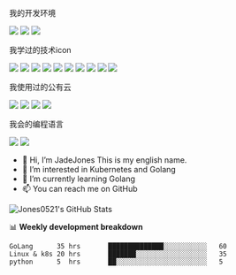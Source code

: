 我的开发环境

![](https://img.shields.io/badge/IDE-Goland-00ACD7?style=flat-square&logo=Go&logoColor=00ACD7)
![](https://img.shields.io/badge/IDE-Pycharm-232F3E?style=flat-square&logo=Python&logoColor=3776AB)
![](https://img.shields.io/badge/macOS-Big%20Sur-gray?style=flat-square&logo=apple&logoColor=white)

我学过的技术icon

![](https://img.shields.io/badge/-Nginx-269539?style=flat-square&logo=nginx&logoColor=white)
![](https://img.shields.io/badge/-MySQL-4479A1?style=flat-square&logo=mysql&logoColor=white)
![](https://img.shields.io/badge/-ElasticSearch-005571?style=flat-square&logo=elasticsearch&logoColor=white)
![](https://img.shields.io/badge/-RabbitMQ-FF6600?style=flat-square&logo=RabbitMQ&logoColor=white)
![](https://img.shields.io/badge/-Ansible-EE0000?style=flat-square&logo=Ansible&logoColor=white)
![](https://img.shields.io/badge/-Jenkins-D24939?style=flat-square&logo=Jenkins&logoColor=white)
![](https://img.shields.io/badge/-Docker-2496ED?style=flat-square&logo=Docker&logoColor=white)
![](https://img.shields.io/badge/-Kubernetes-326CE5?style=flat-square&logo=Kubernetes&logoColor=white)
![](https://img.shields.io/badge/-Prometheus-E6522C?style=flat-square&logo=Prometheus&logoColor=white)
![](https://img.shields.io/badge/-Grafana-F46800?style=flat-square&logo=Grafana&logoColor=white)

我使用过的公有云

![](https://img.shields.io/badge/-阿里云-FF6A00?style=flat-square&logo=alibabacloud&logoColor=white)
![](https://img.shields.io/badge/-腾讯云-3693F3?style=flat-square&logo=icloud&logoColor=white)
![](https://img.shields.io/badge/-AWS-232F3E?style=flat-square&logo=amazonaws&logoColor=white)
![](https://img.shields.io/badge/-GCP-4285F4?style=flat-square&logo=googlecloud&logoColor=white)

我会的编程语言

![](https://img.shields.io/badge/-Go-00ACD7?style=flat-square&logo=go&logoColor=white)
![](https://img.shields.io/badge/-Python-3776AB?style=flat-square&logo=Python&logoColor=white)


- 👋 Hi, I’m JadeJones This is my english name. 
- 👀 I’m interested in Kubernetes and Golang
- 🌱 I’m currently learning Golang
- 📫 You can reach me on GitHub


![Jones0521's GitHub Stats](https://github-readme-stats.vercel.app/api?username=Jones0521&hide=["stars"]&show_icons=true)

📊 **Weekly development breakdown**
<!--START_SECTION:waka-->
```text
GoLang      35 hrs       ██████████████░░░░░░░░░░░   60
Linux & k8s 20 hrs       ███████░░░░░░░░░░░░░░░░░░   35 
python      5  hrs       ██░░░░░░░░░░░░░░░░░░░░░░░   5 
```

<!---
Jones0521/Jones0521 is a ✨ special ✨ repository because its `README.md` (this file) appears on your GitHub profile.
You can click the Preview link to take a look at your changes.
--->
